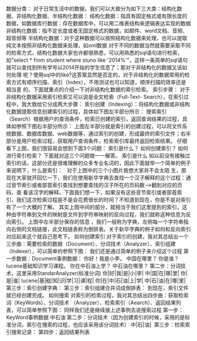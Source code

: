 数据分类： 对于日常生活中的数据，我们可以大致分为如下三大类：结构化数据、非结构化数据、半结构化数据：
结构化数据：指具有固定格式或有限长度的数据，如数据库行数据：存在数据库中，可以用二维表结构来逻辑表达实现的数据
非结构化数据：指不定长度或者无固定格式的数据，如邮件、word文档、音频、超音频等
半结构化数据：对于这种数据可以按照结构化数据来处理，也可以提取纯文本按照非结构化数据来处理，如xml数据
对于不同的数据当然就需要采取不同的检索方式，结构化数据大家也许都很熟悉，可以用熟悉的sql语句进行检索，如“select * from student
where stuno like '2014%'”，这样一条简单的sql语句就可以查找到所有学号以2014开始的学生信息了；那对于非结构化的数据又该如何处理
呢？使用sql中的like?这答案显然是否定的，对于非结构化的数据常用的检索方式有顺序扫描、索引（Index），不用测试也可以知道，顺序扫描的效率还是相当差
的，下面就重点的介绍一下对非结构化数据的索引检索。 索引步骤： 对于非结构化数据采用索引检索又可以说是全文检索（Full-Text-
Search），在索引过程中，我大致给它分成两大步骤：
索引创建（Indexing）：将结构化数据或非结构化数据提取信息创建索引的过程，具体如下图左半部分所示：
搜索索引（Search）根据用户的查询条件，检索已创建的索引，返回查询结果的过程，具体如参照下图右半部分所示： 上图左半部分就是索引的创建过程，可以将文件系
统数据、数据库数据、web数据等，通过索引的创建，形成最终的索引文件；右半部分是用户检索过程，获取用户查询条件，检索索引库最终返回检索结果。
仔细看下上图，我们很容易会想到下面3个问题： 索引是什么？ 如何创建索引？ 如何进行索引检索？ 下面就对这三个问题做一一解答。 索引是什么
如以前没有接触过索引的话，这部分还是很难理解的众多专业名词的，因此下面就举一个简单的例子来说明下，什么是索引：   对于上图中的三个小图片我想大家并不会太陌
生，那现在大家就开回忆一下，我们在使用新华字典去查找一个汉子解释的这个过程：通过音节索引或者部首索引查找到想要查找的汉子所在的页码数-->翻到对应的页码，查
看该汉字的解释。下面我们想一下，如果没有这些音节索引或者部首索引，我们这次检索过程是不是会花费很长的时间？不知道到现在，你是不是对索引有了一个大概的了解。
其实上图中间的部分，就相当于我们这里提到的索引，这种由字符串到文件的映射是文件到字符串映射的反向过程，我们就称这种信息为反向索引。 上图中左半部分保存的信息
，我们一般称为字典，左侧每一个字符串指向右侧的文档链接，此文档链表称为倒排表。关于新华字典的例子如何和反向索引对应起来这个就自己思考下。 如何创建索引
对于索引的创建，我对其总结出一个三步曲：需要检索的数据（Document）、分词技术（Analyzer）、索引组建（Indexer），可以简单的参照下图：
我们还是通过简单的例子来介绍这个过程 第一步数据：Document事例数据： 你好！我是小李。 中国在哪里？ 你是谁？ lucene基础知识学习课程。
你在中石油上学？ 中石油在哪里？ 第二步：分词技术，这里采用StandarAnalyzer(标准分词) 你|好|我|是|小|李| 中|国|在|哪|里|
你|是|谁| lucene|基|础|知|识|学|习|课|程| 你|在|中|石|油|上|学| 中|石|油|在|哪|里| 第三步：索引创建字典：
第三步：索引组建合并词成倒排表： 到现在，索引文件就已经创建完成。 如何搜索 对索引的检索过程，我对其总结出四步曲：获取检索词（KeyWords）、分词技术
（Analyzer）、检索索引（Aearch）、返回结果列表，可以简单参照下图： 同样我们还是继续接上述事例去说搜索过程 第一步：KeyWord事例数据
中石油 第二步：分词技术（因为创建索引的时候，采用的是标准分词，索引在搜索的过程，也应该采用该分词技术） 中|石|油|  第三步：检索索引搜索记录：
第四步：返回结果列表

